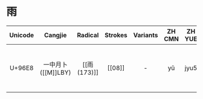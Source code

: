 # 雨

| Unicode |      Cangjie       |  Radical   | Strokes | Variants | ZH<br>CMN | ZH<br>YUE |       JA        | KO  | VI  |
| :-----: | :----------------: | :--------: | :-----: | :------: | :-------: | :-------: | :-------------: | :-: | :-: |
| U+96E8  | 一中月卜<br>([[M]]LBY) | [[雨(173)]] |  [[08]]  |    -     |    yǔ     |   jyu5    | ウ<br>あめ<br>(あま) |  우  | vũ  |
